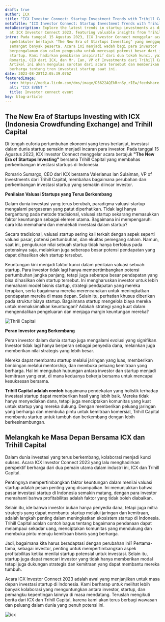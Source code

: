 ```yaml
---
draft: true
author: ICX
title: "ICX Investor Connect: Startup Investment Trends with Trihill Capital"
metaTitle: "ICX Investor Connect: Startup Investment Trends with Trihill Capital"
metaDescription: Explore the latest trends in startup investments as discussed
  at ICX Investor Connect 2023, featuring valuable insights from Trihill Capital
intro: Pada tanggal 15 Agustus 2023, ICX Investor Connect menggelar acara
  spektakuler bertajuk "The New Era of Startups Investing" yang menggugah
  semangat banyak peserta. Acara ini menjadi wadah bagi para investor
  berpengalaman dan calon pengusaha untuk meresapi potensi besar dari investasi
  startup. Kami hadirkan pemikiran inspiratif dari dua tokoh kunci, yaitu Mr.
  Romario, CEO dari ICX, dan Mr. Ian, VP of Investments dari Trihill Capital.
  Artikel ini akan mengulas sorotan dari acara tersebut dan memberikan wawasan
  berharga tentang tren investasi startup saat ini.
date: 2023-08-28T12:05:39.076Z
featuredImage:
  src: https://media.licdn.com/dms/image/D5622AQEkRrnSy_rIEw/feedshare-shrink_1280/0/1692594313594?e=1695859200&v=beta&t=untvojd7GQ9OdvKve2Lqnw3tfxTkReyzBNae0JcD_nw
  alt: "ICX EVENT "
  title: Investor connect event
key: blog-article
---
```

## **The New Era of Startups Investing with ICX (Indonesia Crowdfunding Exchange) and Trihill Capital**

Di tengah euforia pertumbuhan ekonomi yang terus berlanjut, investasi dalam dunia startup semakin menjadi incaran para investor. Pada tanggal 15 Agustus 2023, ICX Investor Connect menggelar acara bertajuk **"The New Era of Startups Investing"** bersama Trihill Capital yang membahas perkembangan investasi startups di Indonesia. 

Romario Sumargo, CEO dari ICX bersama Valerianus Ian Sulaiman, VP of Investments dari Trihill Capital, membahas  bagaimana perubahan dan perkembangan investasi startup yang semakin diincar investor. 

**P﻿enilaian Valuasi Startups yang Terus Berkembang**

Dalam dunia investasi yang terus berubah, paradigma valuasi startup mengalami pergeseran yang patut diperhatikan. Tidak lagi hanya bergantung pada metode tradisional, valuasi startup sekarang memasukkan faktor keuntungan sebagai elemen utama. Bagaimana ini mempengaruhi cara kita memahami dan mendekati investasi dalam startup? 

Secara tradisional, valuasi startup sering kali terkait dengan aspek seperti valuasi pasar, potensi pertumbuhan, dan ekuitas pemegang saham. Namun, saat ini, pengukuran nilai sebuah startup tidak hanya berfokus pada potensinya saja, melainkan juga seberapa besar potensi pendapatan yang dapat dihasilkan oleh startup tersebut.

Keuntungan kini menjadi faktor kunci dalam penilaian valuasi sebuah startup. Para investor tidak lagi hanya mempertimbangkan potensi pertumbuhan jangka panjang, tetapi juga seberapa besar pendapatan yang bisa dihasilkan oleh startup tersebut. Ini mengharuskan investor untuk lebih memahami model bisnis startup, strategi pendapatan yang mereka terapkan, serta bagaimana mereka merencanakan untuk meningkatkan pendapatan mereka di masa depan. Selain itu, perhatian khusus diberikan pada struktur biaya startup. Bagaimana startup mengelola biaya mereka untuk memaksimalkan keuntungan? Adakah strategi yang kuat dalam mengendalikan pengeluaran dan menjaga margin keuntungan mereka?

![Thrill Capital](https://media.licdn.com/dms/image/D5622AQHUsK8D7NF8VQ/feedshare-shrink_1280/0/1692594313358?e=1695859200&v=beta&t=xWwNda_aLEDqS1Liz7_U3KrPkufgBk6LFID5LJwFHas "Trihill capital")

**Peran Investor yang Berkembang**

Peran investor dalam dunia startup juga mengalami evolusi yang signifikan. Investor tidak lagi hanya berperan sebagai penyedia dana, melainkan juga memberikan nilai strategis yang lebih besar.

Mereka dapat membantu startup melalui jaringan yang luas, memberikan bimbingan melalui mentorship, dan membuka peluang kemitraan yang berharga. Hal ini mengubah hubungan antara investor dan startup menjadi kemitraan yang erat, di mana keduanya bekerja bersama untuk mencapai kesuksesan bersama.

**Trihill Capital adalah contoh** bagaimana pendekatan yang holistik terhadap investasi startup dapat memberikan hasil yang lebih baik. Mereka tidak hanya menyediakan dana, tetapi juga menciptakan komunitas yang kuat untuk startup yang mereka dukung. Dengan memberikan peluang jaringan yang berharga dan membuka pintu untuk kemitraan komersial, Trihill Capital membantu startup untuk tumbuh dan berkembang dengan lebih berkesinambungan.

## **Melangkah ke Masa Depan Bersama ICX dan Trihill Capital**

Dalam dunia investasi yang terus berkembang, kolaborasi menjadi kunci sukses. Acara ICX Investor Connect 2023 yang lalu menghadirkan perspektif berharga dari dua pemain utama dalam industri ini, ICX dan Trihill Capital.

Pentingnya mempertimbangkan faktor keuntungan dalam menilai valuasi startup adalah pesan penting yang disampaikan. Ini menunjukkan bahwa pasar investasi startup di Indonesia semakin matang, dengan para investor memahami bahwa profitabilitas adalah faktor yang tidak boleh diabaikan.

Selain itu, ide bahwa investor bukan hanya penyedia dana, tetapi juga mitra strategis yang dapat membantu startup melalui jaringan dan kemitraan, adalah langkah penting dalam meningkatkan ekosistem startup di Indonesia. Trihill Capital adalah contoh bagus tentang bagaimana pendanaan dapat melampaui sekadar uang, menciptakan komunitas yang mendukung dan membuka pintu menuju kemitraan bisnis yang berharga.

Jadi, bagaimana kita harus beradaptasi dengan perubahan ini? Pertama-tama, sebagai investor, penting untuk mempertimbangkan aspek profitabilitas ketika menilai startup potensial untuk investasi. Selain itu, startup juga dapat mencari investor yang tidak hanya memberikan modal tetapi juga dukungan strategis dan kemitraan yang dapat membantu mereka tumbuh.

Acara ICX Investor Connect 2023 adalah awal yang menjanjikan untuk masa depan investasi startup di Indonesia. Kami berharap untuk melihat lebih banyak kolaborasi yang menguntungkan antara investor, startup, dan pemangku kepentingan lainnya di masa mendatang. Teruslah mengikuti berita dari ICX dan Trihill Capital, karena kami akan terus berbagi wawasan dan peluang dalam dunia yang penuh potensi ini.

![icx](https://media.licdn.com/dms/image/D5622AQH24rbkEmfBqA/feedshare-shrink_1280/0/1692594313184?e=1695859200&v=beta&t=SpltbhyKygZp_bFhSXxXjRZ2SYBqXv3asfrWI_rwWLc "ceo icx")